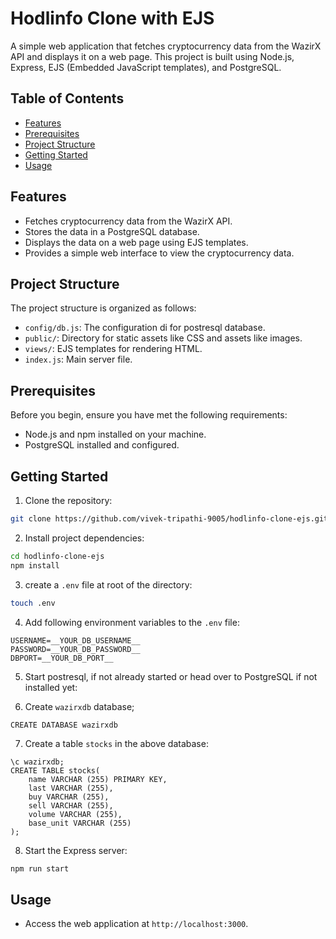 # Hodlinfo Clone with EJS

A simple web application that fetches cryptocurrency data from the WazirX API and displays it on a web page. This project is built using Node.js, Express, EJS (Embedded JavaScript templates), and PostgreSQL.

## Table of Contents

- [Features](#features)
- [Prerequisites](#prerequisites)
- [Project Structure](#project-structure)
- [Getting Started](#getting-started)
- [Usage](#usage)

## Features

- Fetches cryptocurrency data from the WazirX API.
- Stores the data in a PostgreSQL database.
- Displays the data on a web page using EJS templates.
- Provides a simple web interface to view the cryptocurrency data.

## Project Structure
The project structure is organized as follows:

- `config/db.js`: The configuration di for postresql database.
- `public/`: Directory for static assets like CSS and assets like images.
- `views/`: EJS templates for rendering HTML.
- `index.js`: Main server file.

## Prerequisites

Before you begin, ensure you have met the following requirements:

- Node.js and npm installed on your machine.
- PostgreSQL installed and configured.

## Getting Started

1. Clone the repository:

```bash
git clone https://github.com/vivek-tripathi-9005/hodlinfo-clone-ejs.git
```

2. Install project dependencies:
```bash
cd hodlinfo-clone-ejs
npm install
```


3. create a `.env` file at root of the directory:
```bash
touch .env
```

4. Add following environment variables to the `.env` file:
```env
USERNAME=__YOUR_DB_USERNAME__
PASSWORD=__YOUR_DB_PASSWORD__
DBPORT=__YOUR_DB_PORT__
```

5. Start postresql, if not already started or head over to PostgreSQL if not installed yet:

6. Create `wazirxdb` database;
```psql
CREATE DATABASE wazirxdb
```

7. Create a table `stocks` in the above database:
```
\c wazirxdb;
CREATE TABLE stocks(
    name VARCHAR (255) PRIMARY KEY,
    last VARCHAR (255),
    buy VARCHAR (255),
    sell VARCHAR (255),
    volume VARCHAR (255),
    base_unit VARCHAR (255)
);
```

8. Start the Express server:
```bash
npm run start
```

## Usage
- Access the web application at `http://localhost:3000`.
